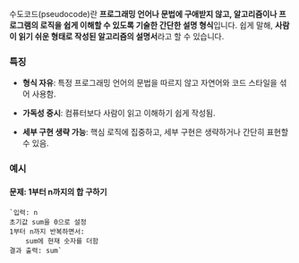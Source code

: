 수도코드(pseudocode)란 **프로그래밍 언어나 문법에 구애받지 않고, 알고리즘이나 프로그램의 로직을 쉽게 이해할 수 있도록 기술한 간단한 설명 형식**입니다. 쉽게 말해, **사람이 읽기 쉬운 형태로 작성된 알고리즘의 설명서**라고 할 수 있습니다.

### 특징

- **형식 자유**: 특정 프로그래밍 언어의 문법을 따르지 않고 자연어와 코드 스타일을 섞어 사용함.
    
- **가독성 중시**: 컴퓨터보다 사람이 읽고 이해하기 쉽게 작성됨.
    
- **세부 구현 생략 가능**: 핵심 로직에 집중하고, 세부 구현은 생략하거나 간단히 표현할 수 있음.


### 예시
#### 문제: 1부터 n까지의 합 구하기
```pseudocode
`입력: n
초기값 sum을 0으로 설정
1부터 n까지 반복하면서:     
	sum에 현재 숫자를 더함 
결과 출력: sum`
```


